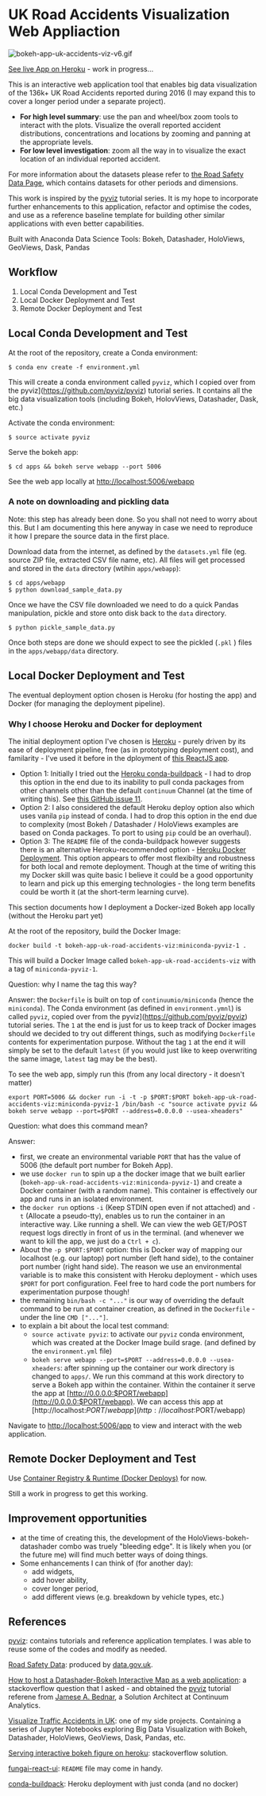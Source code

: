 # UK Road Accidents Visualization Web Appliaction

![bokeh-app-uk-accidents-viz-v6.gif](./assets/bokeh-app-uk-accidents-viz-v6.gif)

[See live App on Heroku](https://uk-road-accidents-viz.herokuapp.com/) - work in progress...

This is an interactive web application tool that enables big data visualization of the 136k+ UK Road Accidents reported during 2016 (I may expand this to cover a longer period under a separate project).

- **For high level summary**: use the pan and wheel/box zoom tools to interact with the plots. Visualize the overall reported accident distributions, concentrations and locations by zooming and panning at the appropriate levels.
- **For low level investigation**: zoom all the way in to visualize the exact location of an individual reported accident.

For more information about the datasets please refer to [the Road Safety Data Page](https://data.gov.uk/dataset/road-accidents-safety-data), which contains datasets for other periods and dimensions.

This work is inspired by the [pyviz](https://github.com/pyviz/pyviz) tutorial series. It is my hope to incorporate further enhancements to this application, refactor and optimise the codes, and use as a reference baseline template for building other similar applications with even better capabilities.

Built with Anaconda Data Science Tools: Bokeh, Datashader, HoloViews, GeoViews, Dask, Pandas


## Workflow

1. Local Conda Development and Test
2. Local Docker Deployment and Test
3. Remote Docker Deployment and Test


## Local Conda Development and Test

At the root of the repository, create a Conda environment:

```
$ conda env create -f environment.yml
```

This will create a conda environment called `pyviz`, which I copied over from the pyviz](https://github.com/pyviz/pyviz) tutorial series. It contains all the big data visualization tools (including Bokeh, HolovViews, Datashader, Dask, etc.)

Activate the conda environment:

```
$ source activate pyviz
```

Serve the bokeh app:

```
$ cd apps && bokeh serve webapp --port 5006
```

See the web app locally at [http://localhost:5006/webapp](http://localhost:5006/webapp)


### A note on downloading and pickling data

Note: this step has already been done. So you shall not need to worry about this. But I am documenting this here anyway in case we need to reproduce it how I prepare the source data in the first place.

Download data from the internet, as defined by the `datasets.yml` file (eg. source ZIP file, extracted CSV file name, etc). All files will get processed and stored in the `data` directory (wtihin `apps/webapp`):

```
$ cd apps/webapp
$ python download_sample_data.py
```

Once we have the CSV file downloaded we need to do a quick Pandas manipulation, pickle and store onto disk back to the `data` directory.

```
$ python pickle_sample_data.py
```

Once both steps are done we should expect to see the pickled (`.pkl` ) files in the `apps/webapp/data` directory.

## Local Docker Deployment and Test

The eventual deployment option chosen is Heroku (for hosting the app) and Docker (for managing the deployment pipeline).

### Why I choose Heroku and Docker for deployment

The initial deployment option I've chosen is [Heroku](https://www.heroku.com/) - purely driven by its ease of deployment pipeline, free (as in prototyping deployment cost), and familarity - I've used it before in the dployment of [this ReactJS app](https://fungai-react-ui.herokuapp.com/fungpredict).

- Option 1: Initially I tried out the [Heroku conda-buildpack](https://github.com/kennethreitz/conda-buildpack) - I had to drop this option in the end due to its inability to pull conda packages from other channels other than the default `continuum` Channel (at the time of writing this). See [this GitHub issue 11](https://github.com/kennethreitz/conda-buildpack/issues/11).
- Option 2: I also considered the default Heroku deploy option also which uses vanila `pip` instead of conda. I had to drop this option in the end due to complexity (most Bokeh / Datashader / HoloViews examples are based on Conda packages. To port to using `pip` could be an overhaul).
- Option 3:  The `README` file of the conda-buildpack however suggests there is an alternative Heroku-recommended option - [Heroku Docker Deployment](https://devcenter.heroku.com/articles/container-registry-and-runtime#getting-started). This option appears to offer most flexibilty and robustness for both local and remote deployment. Though at the time of writing this my Docker skill was quite basic I believe it could be a good opportunity to learn and pick up this emerging technologies - the long term benefits could be worth it (at the short-term learning curve).

This section documents how I deployment a Docker-ized Bokeh app locally (without the Heroku part yet)

At the root of the repository, build the Docker Image:

```
docker build -t bokeh-app-uk-road-accidents-viz:miniconda-pyviz-1 .
```

This will build a Docker Image called `bokeh-app-uk-road-accidents-viz` with a tag of `miniconda-pyviz-1`.

Question: why I name the tag this way?

Answer: the `Dockerfile` is built on top of `continuumio/miniconda` (hence the `miniconda`). The Conda environment (as defined in `environment.ymnl`) is called `pyviz`, copied over from the pyviz](https://github.com/pyviz/pyviz) tutorial series. The `1` at the end is just for us to keep track of Docker images should we decided to try out different things, such as modifying `Dockerfile` contents for experimentation purpose. Without the tag `1` at the end it will simply be set to the default `latest` (if you would just like to keep overwriting the same image, `latest` tag may be the best).

To see the web app, simply run this (from any local directory - it doesn't matter)

```
export PORT=5006 && docker run -i -t -p $PORT:$PORT bokeh-app-uk-road-accidents-viz:miniconda-pyviz-1 /bin/bash -c "source activate pyviz && bokeh serve webapp --port=$PORT --address=0.0.0.0 --usea-xheaders"
```

Question: what does this command mean?

Answer:

- first, we create an environmental variable `PORT` that has the value of 5006 (the default port number for Bokeh App).
- we use `docker run` to spin up a the docker image that we built earlier (`bokeh-app-uk-road-accidents-viz:miniconda-pyviz-1`) and create a Docker container (with a random name). This container is effectively our app and runs in an isolated environment.
- the `docker run` options `-i` (Keep STDIN open even if not attached) and `-t` (Allocate a pseudo-tty), enables us to run the container in an interactive way. Like running a shell. We can view the web GET/POST request logs directly in front of us in the terminal. (and whenever we want to kill the app, we just do a `Ctrl + c`).
- About the `-p $PORT:$PORT` option: this is Docker way of mapping our localhost (e.g. our laptop) port number (left hand side), to the container port number (right hand side). The reason we use an environmental variable is to make this consistent with Heroku deployment - which uses `$PORT` for port configuration. Feel free to hard code the port numbers for experimentation purpose though!
- the remaining `bin/bash -c "..."` is our way of overriding the default command to be run at container creation, as defined in the `Dockerfile` - under the line `CMD ["..."]`.
- to explain a bit about the local test command:
  - `source activate pyviz`: to activate our `pyviz` conda environment, which was created at the Docker Image build srage. (and defined by the `environment.yml` file)
  - `bokeh serve webapp --port=$PORT --address=0.0.0.0 --usea-xheaders`: after spinning up the container our work directory is changed to `apps/`. We run this command at this work directory to serve a Bokeh app within the container. Within the container it serve the app at [http://0.0.0.0:$PORT/webapp](http://0.0.0.0:$PORT/webapp). We can access this app at [http://localhost:$PORT/webapp](http://localhost:$PORT/webapp)

Navigate to [http://localhost:5006/app](http://localhost:5006/app) to view and interact with the web application.

## Remote Docker Deployment and Test

Use [Container Registry & Runtime (Docker Deploys)](https://devcenter.heroku.com/articles/container-registry-and-runtime#pushing-an-image-s) for now.

Still a work in progress to get this working.

## Improvement opportunities

- at the time of creating this, the development of the HoloViews-bokeh-datashader combo was truely "bleeding edge". It is likely when you (or the future me) will find much better ways of doing things.
- Some enhancements I can think of (for another day):
  - add widgets,
  - add hover ability,
  - cover longer period,
  - add different views (e.g. breakdown by vehicle types, etc.)


## References

[pyviz](https://github.com/pyviz/pyviz): contains tutorials and reference application templates. I was able to reuse some of the codes and modify as needed.

[Road Safety Data](https://data.gov.uk/dataset/road-accidents-safety-data): produced by [data.gov.uk](https://data.gov.uk/).

[How to host a Datashader-Bokeh Interactive Map as a web application](https://stackoverflow.com/questions/48784128/how-to-host-a-datashader-bokeh-interactive-map-as-a-web-application/48806197#48806197): a stackoverflow question that I asked - and obtained the [pyviz](https://github.com/pyviz/pyviz) tutorial referene from [Jamese A. Bednar](https://stackoverflow.com/users/5909839/james-a-bednar), a Solution Architect at Continuum Analytics.

[Visualize Traffic Accidents in UK](https://github.com/Atlas7/visualize-traffic-accidents-in-uk): one of my side projects. Containing a series of Jupyter Notebooks exploring Big Data Visualization with Bokeh, Datashader, HoloViews, GeoViews, Dask, Pandas, etc.

[Serving interactive bokeh figure on heroku](https://stackoverflow.com/questions/38417200/serving-interactive-bokeh-figure-on-heroku/38447618#38447618): stackoverflow solution.

[fungai-react-ui](https://github.com/Atlas7/fungai-react-ui): `README` file may come in handy.

[conda-buildpack](https://github.com/kennethreitz/conda-buildpack): Heroku deployment with just conda (and no docker)
